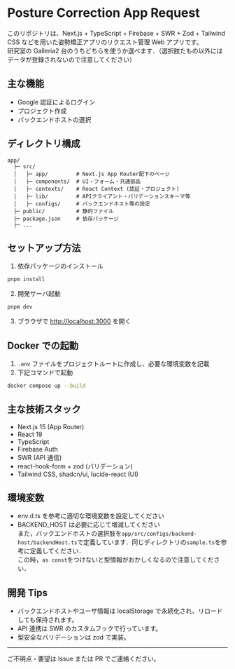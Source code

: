 # Posture Correction App Request

このリポジトリは、Next.js + TypeScript + Firebase + SWR + Zod + Tailwind CSS などを用いた姿勢矯正アプリのリクエスト管理 Web アプリです。\
研究室の Galleria2 台のうちどちらを使うか選べます．（選択肢たもの以外にはデータが登録されないので注意してください）

## 主な機能

- Google 認証によるログイン
- プロジェクト作成
- バックエンドホストの選択

## ディレクトリ構成

```
app/
  ├─ src/
  │   ├─ app/         # Next.js App Router配下のページ
  │   ├─ components/  # UI・フォーム・共通部品
  │   ├─ contexts/    # React Context (認証・プロジェクト)
  │   ├─ lib/         # APIクライアント・バリデーションスキーマ等
  │   ├─ configs/     # バックエンドホスト等の設定
  ├─ public/          # 静的ファイル
  ├─ package.json     # 依存パッケージ
  ├─ ...
```

## セットアップ方法

1. 依存パッケージのインストール

```bash
pnpm install
```

2. 開発サーバ起動

```bash
pnpm dev
```

3. ブラウザで [http://localhost:3000](http://localhost:3000) を開く

## Docker での起動

1. `.env` ファイルをプロジェクトルートに作成し、必要な環境変数を記載
2. 下記コマンドで起動

```bash
docker compose up --build
```

## 主な技術スタック

- Next.js 15 (App Router)
- React 19
- TypeScript
- Firebase Auth
- SWR (API 通信)
- react-hook-form + zod (バリデーション)
- Tailwind CSS, shadcn/ui, lucide-react (UI)

## 環境変数

- env.d.ts を参考に適切な環境変数を設定してください
- BACKEND_HOST は必要に応じて増減してください\
  また，バックエンドホストの選択肢を`app/src/configs/backend-host/backendHost.ts`で定義しています．同じディレクトリの`sample.ts`を参考に定義してください．\
  この時，`as const`をつけないと型情報がおかしくなるので注意してください．

## 開発 Tips

- バックエンドホストやユーザ情報は localStorage で永続化され、リロードしても保持されます。
- API 連携は SWR のカスタムフックで行っています。
- 型安全なバリデーションは zod で実装。

---

ご不明点・要望は Issue または PR でご連絡ください。
